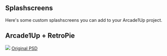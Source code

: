 ## Splashscreens

Here's some custom splashscreens you can add to your Arcade1Up project.

## Arcade1Up + RetroPie

![](https://github.com/maddox/arcade1up-tools/blob/master/splashscreens/arcade1up-4x3.png?raw=true)
[Original PSD](https://github.com/maddox/arcade1up-tools/blob/master/splashscreens/arcade1up-4x3.psd)
